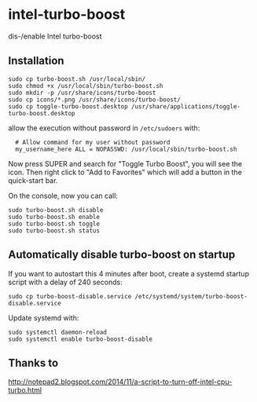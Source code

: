 # intel-turbo-boost

dis-/enable Intel turbo-boost

## Installation
    
    sudo cp turbo-boost.sh /usr/local/sbin/
    sudo chmod +x /usr/local/sbin/turbo-boost.sh
    sudo mkdir -p /usr/share/icons/turbo-boost
    sudo cp icons/*.png /usr/share/icons/turbo-boost/
    sudo cp toggle-turbo-boost.desktop /usr/share/applications/toggle-turbo-boost.desktop
    
  allow the execution without password in `/etc/sudoers` with:

      # Allow command for my user without password         
      my_username_here ALL = NOPASSWD: /usr/local/sbin/turbo-boost.sh

Now press SUPER and search for "Toggle Turbo Boost", you will see the icon. Then right click to "Add to Favorites" which will add a button in the quick-start bar.

On the console, now you can call:

    sudo turbo-boost.sh disable
    sudo turbo-boost.sh enable
    sudo turbo-boost.sh toggle
    sudo turbo-boost.sh status

## Automatically disable turbo-boost on startup

If you want to autostart this 4 minutes after boot, create a systemd startup script with a delay of 240 seconds:

    sudo cp turbo-boost-disable.service /etc/systemd/system/turbo-boost-disable.service

Update systemd with:

    sudo systemctl daemon-reload
    sudo systemctl enable turbo-boost-disable


## Thanks to

http://notepad2.blogspot.com/2014/11/a-script-to-turn-off-intel-cpu-turbo.html
